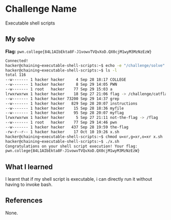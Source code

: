 # Challenge Name
Executable shell scripts

## My solve
**Flag:** `pwn.college{84L1AIbEkta8F-J1vowvTVQvXoD.QX0cjM1wyM3MzNzEzW}`

```bash
Connected!
hacker@chaining~executable-shell-scripts:~$ echo -e "/challenge/solve" > x.sh
hacker@chaining~executable-shell-scripts:~$ ls -l
total 116
--w------- 1 hacker hacker     4 Sep 28 18:17 COLLEGE
--w------- 1 hacker hacker     8 Sep 29 14:05 PWN
--w------- 1 root   hacker    77 Sep 29 15:03 a
lrwxrwxrwx 1 hacker hacker    18 Sep 27 21:06 flag -> /challenge/catflag
--w------- 1 hacker hacker 73200 Sep 29 14:37 grep
--w------- 1 hacker hacker   829 Sep 28 20:07 instructions
--w------- 1 hacker hacker    15 Sep 28 18:36 myfile
--w------- 1 hacker hacker    95 Sep 28 20:07 myflag
lrwxrwxrwx 1 hacker hacker     5 Sep 27 21:11 not-the-flag -> /flag
--w------- 1 root   hacker    77 Sep 29 14:46 pwn
--w------- 1 hacker hacker   437 Sep 28 19:59 the-flag
-rw-r--r-- 1 hacker hacker    17 Oct 10 19:26 x.sh
hacker@chaining~executable-shell-scripts:~$ chmod u=xr,g=xr,o=xr x.sh
hacker@chaining~executable-shell-scripts:~$ ./x.sh
Congratulations on your shell script execution! Your flag:
pwn.college{84L1AIbEkta8F-J1vowvTVQvXoD.QX0cjM1wyM3MzNzEzW}
```

## What I learned
I learnt that if my shell script is executable, i can directly run it without having to invoke bash.
## References 
None.
